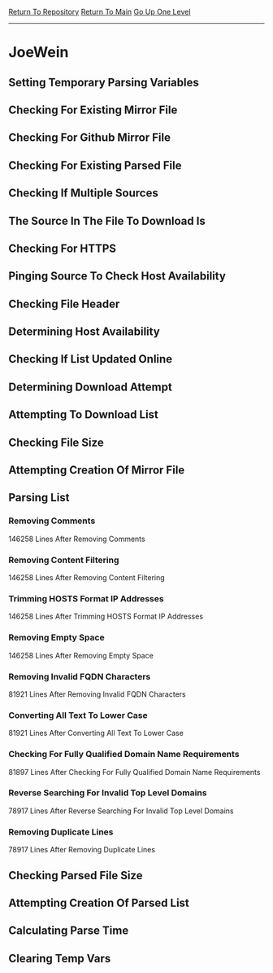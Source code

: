 [Return To Repository](https://github.com/deathbybandaid/piholeparser/)
[Return To Main](https://github.com/deathbybandaid/piholeparser/blob/master/RecentRunLogs/Mainlog.md)
[Go Up One Level](https://github.com/deathbybandaid/piholeparser/blob/master/RecentRunLogs/TopLevelScripts/30-Processing-External-Blacklists.md)
____________________________________
# JoeWein
## Setting Temporary Parsing Variables
## Checking For Existing Mirror File
## Checking For Github Mirror File
## Checking For Existing Parsed File
## Checking If Multiple Sources
## The Source In The File To Download Is
## Checking For HTTPS
## Pinging Source To Check Host Availability
## Checking File Header
## Determining Host Availability
## Checking If List Updated Online
## Determining Download Attempt
## Attempting To Download List
## Checking File Size
## Attempting Creation Of Mirror File
## Parsing List
### Removing Comments
146258 Lines After Removing Comments
### Removing Content Filtering
146258 Lines After Removing Content Filtering
### Trimming HOSTS Format IP Addresses
146258 Lines After Trimming HOSTS Format IP Addresses
### Removing Empty Space
146258 Lines After Removing Empty Space
### Removing Invalid FQDN Characters
81921 Lines After Removing Invalid FQDN Characters
### Converting All Text To Lower Case
81921 Lines After Converting All Text To Lower Case
### Checking For Fully Qualified Domain Name Requirements
81897 Lines After Checking For Fully Qualified Domain Name Requirements
### Reverse Searching For Invalid Top Level Domains
78917 Lines After Reverse Searching For Invalid Top Level Domains
### Removing Duplicate Lines
78917 Lines After Removing Duplicate Lines
## Checking Parsed File Size
## Attempting Creation Of Parsed List
## Calculating Parse Time
## Clearing Temp Vars
